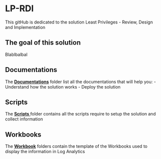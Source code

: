 # LP-RDI
This gitHub is dedicated to the solution Least Privileges - Review, Design and Implementation

## The goal of this solution
Blablbalbal

## Documentations
The  [**Documentations**](https://github.com/B1129E5/LP-RDI/tree/main/Documentations) folder list all the documentations that will help you:
    - Understand how the solution works
    - Deploy the solution

## Scripts
The  [**Scripts** ](https://github.com/B1129E5/LP-RDI/tree/main/Scripts)folder contains all the scripts require to setup the solution and collect information

## Workbooks
The [**Workbook**](https://github.com/B1129E5/LP-RDI/tree/main/Workbooks) folders contain the template of the Workbooks used to display the information in Log Analytics